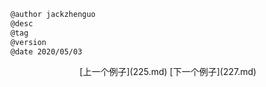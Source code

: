 
```markdown
@author jackzhenguo
@desc
@tag
@version 
@date 2020/05/03
```
		     

<center>[上一个例子](225.md)    [下一个例子](227.md)</center>